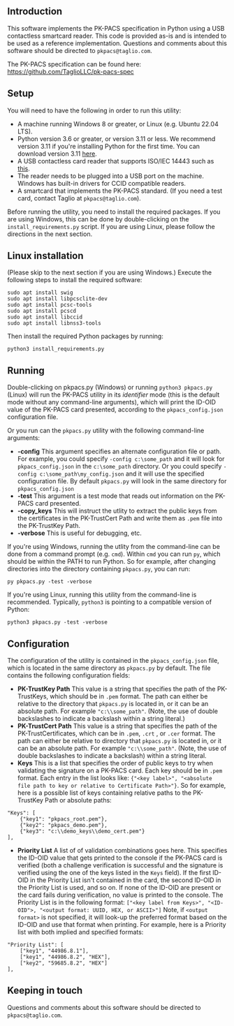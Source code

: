 ## Introduction 

This software implements the PK-PACS specification in Python using a USB contactless smartcard reader.  This code is provided as-is and is intended
to be used as a reference implementation.  Questions and comments about this software should be directed to `pkpacs@taglio.com`.

The PK-PACS specification can be found here:
https://github.com/TaglioLLC/pk-pacs-spec 


## Setup 

You will need to have the following in order to run this utility:

- A machine running Windows 8 or greater, or Linux (e.g. Ubuntu 22.04 LTS). 
- Python version 3.6 or greater, or version 3.11 or less.  We recommend version 3.11 if you're installing Python for the first time.  You can download version 3.11 [here](https://www.python.org/downloads/).
- A USB contactless card reader that supports ISO/IEC 14443 such as [this](https://www.identiv.com/products/logical-access-control/smart-card-readers-writers/contactless-smart-card-readers-writers/3700f).
- The reader needs to be plugged into a USB port on the machine.  Windows has built-in drivers for CCID compatible readers. 
- A smartcard that implements the PK-PACS standard. (If you need a test card, contact Taglio at `pkpacs@taglio.com`). 

Before running the utility, you need to install the required packages.  If you are using Windows, this can be done by double-clicking on the `install_requirements.py` script.  If you are using Linux, please follow the directions in the next section.   


## Linux installation

(Please skip to the next section if you are using Windows.)  Execute the following steps to install the required software:

```
sudo apt install swig
sudo apt install libpcsclite-dev
sudo apt install pcsc-tools
sudo apt install pcscd
sudo apt install libccid
sudo apt install libnss3-tools
```

Then install the required Python packages by running:

`python3 install_requirements.py`


## Running

Double-clicking on pkpacs.py (Windows) or running `python3 pkpacs.py` (Linux) will run the PK-PACS utility in its *identifier* mode (this is the default mode without any command-line arguments), which will print the ID-OID value of the PK-PACS card presented, according to the `pkpacs_config.json` configuration file.

Or you run can the `pkpacs.py` utility with the following command-line arguments:

- **-config**  This argument specifies an alternate configuration file or path.  For example, you could specify `-config c:\some_path` and it will look for `pkpacs_config.json`
in the `c:\some_path` directory.  Or you could specify `-config c:\some_path\my_config.json` and it will use the specified configuration file.  By default `pkpacs.py` will look
in the same directory for `pkpacs_config.json`
- **-test**  This argument is a test mode that reads out information on the PK-PACS card presented.
- **-copy_keys**  This will instruct the utlity to extract the public keys from the certificates in the PK-TrustCert Path and write them as `.pem` file into the PK-TrustKey Path. 
- **-verbose**  This is useful for debugging, etc. 

If you're using Windows, running the utlity from the command-line can be done from a command prompt (e.g. `cmd`).  Within `cmd` you can run `py`, which should be within the PATH to run Python.  So for example, after changing directories into the directory containing `pkpacs.py`, you can run:

`py pkpacs.py -test -verbose` 

If you're using Linux, running this utility from the command-line is recommended.  Typically, `python3` is pointing to a compatible version of Python:

`python3 pkpacs.py -test -verbose`


## Configuration

The configuration of the utility is contained in the `pkpacs_config.json` file, which is located in the same directory as `pkpacs.py` by default.  The file contains 
the following configuration fields:

- **PK-TrustKey Path**  This value is a string that specifies the path of the PK-TrustKeys, which should be in `.pem` format.  The path can either be relative to 
the directory that `pkpacs.py` is located in, or it can be an absolute path.  For example `"c:\\some_path"`.  (Note, the use of double backslashes to indicate a backslash within a 
string literal.)  
- **PK-TrustCert Path** This value is a string that specifies the path of the PK-TrustCertificates, which can be in `.pem`, `.crt` , or `.cer` format.  The path can either 
be relative to directory that `pkpacs.py` is located in, or it can be an absolute path.  For example `"c:\\some_path"`.  (Note, the use of double backslashes to indicate a
backslash) within a string literal.
- **Keys**  This is a list that specifies the order of public keys to try when validating the signature on a PK-PACS card.  Each key should be in `.pem` format.
Each entry in the list looks like:
`{"<key label>", "<absolute file path to key or relative to Certificate Path>"}`.  So for example, here is a possible list of keys containing relative paths to the PK-TrustKey Path or absolute paths:
```
"Keys": [
    {"key1": "pkpacs_root.pem"},
    {"key2": "pkpacs_demo.pem"},
    {"key3": "c:\\demo_keys\\demo_cert.pem"}
],
```
- **Priority List**  A list of of validation combinations goes here.  This specifies the ID-OID value that gets printed to the console if the PK-PACS card is verified
(both a challenge verification is successful and the signature is verified using the one of the keys listed in the `Keys` field).  If the first ID-OID in the Priority List isn't contained in the card, the second ID-OID in the Priority List is used, and so on.  If none of the ID-OID are present or the card fails during verification, no value is printed to the console.  The Priority List is in the following format:
`["<key label from Keys>", "<ID-OID">, "<output format: UUID, HEX, or ASCII>"]` Note, if `<output format>` is not specified, it will look-up the preferred format
based on the ID-OID and use that format when printing. 
For example, here is a Priority list with both implied and specified formats:  
```
"Priority List": [
    ["key1", "44986.8.1"], 
    ["key1", "44986.8.2", "HEX"], 
    ["key2", "59685.8.2", "HEX"]
],
```

## Keeping in touch

Questions and comments about this software should be directed to `pkpacs@taglio.com`.
